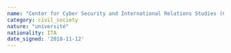 ```yaml
---
name: "Center for Cyber Security and International Relations Studies (CCSIRS) University of Florence"
category: civil_society
nature: "université"
nationality: ITA
date_signed: '2018-11-12'
---
```

    